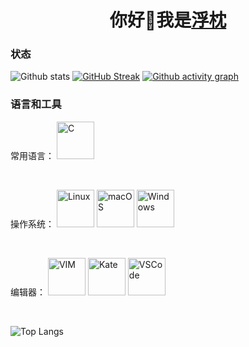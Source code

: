 <h1 align="center">你好🐲我是<a href="https://twitter.com/universesaurora">浮枕</a></h1>

### 状态

![Github stats](https://github-readme-stats.vercel.app/api?username=universesaurora&show_icons=true&theme=buefy)
[![GitHub Streak](https://github-readme-streak-stats.herokuapp.com/?user=universesaurora)](https://git.io/streak-stats)
[![Github activity graph](https://activity-graph.herokuapp.com/graph?username=universesaurora&theme=minimal)](https://github.com/ashutosh00710/github-readme-activity-graph)

### 语言和工具

常用语言：
[<img alt="C" title="C Language" width="60px" src="https://cdn.worldvectorlogo.com/logos/c-1.svg" />][c]

<br />

操作系统：
[<img alt="Linux" title="Linux" width="60px" src="https://cdn.worldvectorlogo.com/logos/linux-tux.svg" />][linux]
[<img alt="macOS" title="macOS" width="60px" src="https://upload.wikimedia.org/wikipedia/commons/2/22/MacOS_logo_%282017%29.svg" />][macos]
[<img alt="Windows" title="Windows" width="60px" src="https://cdn.worldvectorlogo.com/logos/windows-98-whistler-logo.svg" />][windows]

<br />

编辑器：
[<img  alt="VIM" title="VIM" width="60px" src="https://cdn.worldvectorlogo.com/logos/vim.svg" />][vim]
[<img alt="Kate" title="Kate" width="60px" src="https://upload.wikimedia.org/wikipedia/commons/f/ff/Sc-apps-kate-editor.svg" />][kate]
[<img alt="VSCode" title="Visual Studio Code" width="60px" src="https://cdn.worldvectorlogo.com/logos/visual-studio-code-1.svg" />][vscode]

<br />

![Top Langs](https://github-readme-stats.vercel.app/api/top-langs/?username=universesaurora&layout=compact&theme=buefy)

[c]: https://www.open-std.org/jtc1/sc22/wg14/
[linux]: https://www.kernel.org/
[macos]: https://www.apple.com/macos
[windows]: https://www.microsoft.com/zh-cn/windows
[vim]: https://www.vim.org/
[kate]: https://kate-editor.org/
[vscode]: https://code.visualstudio.com/
